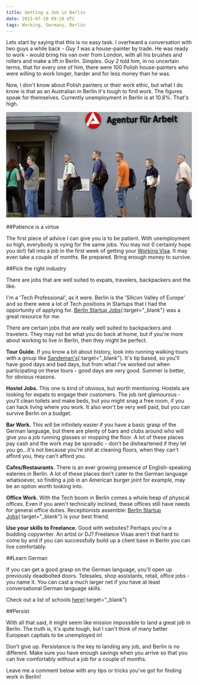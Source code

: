 ```yaml
---
title: Getting a Job in Berlin
date: 2015-07-10 09:18 UTC
tags: Working, Germany, Berlin
---
```


Lets start by saying that this is no easy task. I overheard a conversation with two guys a while back - *Guy 1* was a house-painter by trade. He was ready to work - would bring his van over from London, with all his brushes and rollers and make a lift in Berlin. Simples. *Guy 2* told him, in no uncertain terms, that for every one of him, there were 100 Polish house-painters who were willing to work longer, harder and for less money than he was.

Now, I don't know about Polish painters or their work ethic, but what I do know is that as an Australian in Berlin it's tough to find work. The figures speak for themselves. Currently unemployment in Berlin is at 10.8%. That's high.

![Unemployment in Berlin](../images/unemployment.jpg)

##Patience is a virtue

The first piece of advice I can give you is to be patient. With unemployment so high, everybody is vying for the same jobs. You may not (I certainly hope you do!) fall into a job in the first week of getting your [Working Visa](../working_visa_in_germany/). It may even take a couple of *months*. Be prepared. Bring enough money to survive.

##Pick the right industry

There are jobs that are well suited to expats, travelers, backpackers and the like.

I'm a 'Tech Professional', as it were. Berlin is the 'Silicon Valley of Europe' and so there were a lot of Tech positions in Startups that I had the opportunity of applying for. [Berlin Startup Jobs](http://berlinstartupjobs.com){:target="_blank"} was a great resource for me.

There are certain jobs that are really well suited to backpackers and travelers. They may not be what you do back at home, but if you're more about working to live in Berlin, then they might be perfect. 

**Tour Guide.** If you know a bit about history, look into running walking tours with a group like [Sandeman's](http://www.neweuropetours.eu/work-with-us.html){:target="_blank"}. It's tip based, so you'll have good days and bad days, but from what I've worked out when participating on these tours - good days are very good. Summer is better, for obvious reasons.

**Hostel Jobs.** This one is kind of obvious, but worth mentioning. Hostels are looking for expats to engage their customers. The job isnt glamourous - you'll clean toilets and make beds, but you might snag a free room, if you can hack living where you work. It also won't be very well paid, but you can survive Berlin on a budget.

**Bar Work.** This will be infinitely easier if you have a basic grasp of the German language, but there are plenty of bars and clubs around who will give you a job running glasses or mopping the floor. A lot of these places pay cash and the work may be sporadic - don't be disheartened if they let you go...it's not because you're shit at cleaning floors, when they can't afford you, they can't afford you.

**Cafes/Restaurants.** There is an ever growing presence of English-speaking eateries in Berlin. A lot of these places don't cater to the German language whatsoever, so finding a job in an American burger joint for example, may be an option worth looking into. 

**Office Work.** With the Tech boom in Berlin comes a whole heap of physical offices. Even if you aren't technically inclined, these offices still have needs for general office duties. Receptionists assemble: [Berlin Startup Jobs](http://berlinstartupjobs.com){:target="_blank"} is your best friend.

**Use your skills to Freelance.** Good with websites? Perhaps you're a budding copywriter. An artist or DJ? Freelance Visas aren't that hard to come by and if you can successfully build up a client base in Berlin you can live comfortably.

##Learn German

If you can get a good grasp on the German language, you'll open up previously deadbolted doors. Telesales, shop assistants, retail, office jobs - you name it. You can cast a much larger net if you have at least conversational German language skills.

Check out a list of schools [here](http://www.mydestination.com/berlin/travel-articles/722695/top-10-language-schools-in-berlin){:target="_blank"}

##Persist

With all that said, it might seem like mission impossible to land a great job in Berlin. The truth is, it's quite tough, but I can't think of many better European capitals to be unemployed in!

Don't give up. Persistance is the key to landing any job, and Berlin is no different. Make sure you have enough savings when you arrive so that you can live comfortably without a job for a couple of months. 

Leave me a comment below with any tips or tricks you've got for finding work in Berlin!